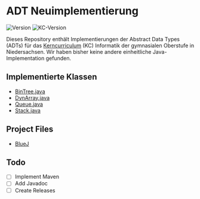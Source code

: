 # ADT Neuimplementierung
![Version](https://img.shields.io/github/last-commit/GymnasiumEverstenOldenburg/KCImplementations/main?label=Stand&color=orange)
![KC-Version](https://img.shields.io/badge/Stand_KC-Juni_2021-blue)

Dieses Repository enthält Implementierungen der Abstract Data Types (ADTs) für das [Kerncurriculum](kc/INF_Ergaenzende-Hinweise_GO_2021-1.pdf) (KC) Informatik der gymnasialen Oberstufe in Niedersachsen. Wir haben bisher keine andere einheitliche Java-Implementation gefunden.

## Implementierte Klassen
- [BinTree.java](src/main/java/BinTree.java)
- [DynArray.java](src/main/java/DynArray.java)
- [Queue.java](src/main/java/Queue.java)
- [Stack.java](src/main/java/Stack.java)

## Project Files
- [BlueJ](projects/bluej/)

## Todo
- [ ] Implement Maven
- [ ] Add Javadoc
- [ ] Create Releases
